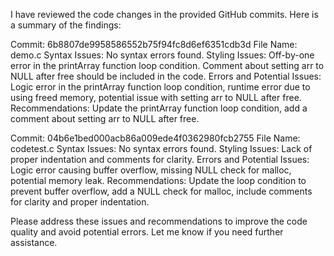 I have reviewed the code changes in the provided GitHub commits. Here is a summary of the findings:

Commit: 6b8807de9958586552b75f94fc8d6ef6351cdb3d
File Name: demo.c
Syntax Issues: No syntax errors found.
Styling Issues: Off-by-one error in the printArray function loop condition. Comment about setting arr to NULL after free should be included in the code.
Errors and Potential Issues: Logic error in the printArray function loop condition, runtime error due to using freed memory, potential issue with setting arr to NULL after free.
Recommendations: Update the printArray function loop condition, add a comment about setting arr to NULL after free.

Commit: 04b6e1bed000acb86a009ede4f0362980fcb2755
File Name: codetest.c
Syntax Issues: No syntax errors found.
Styling Issues: Lack of proper indentation and comments for clarity.
Errors and Potential Issues: Logic error causing buffer overflow, missing NULL check for malloc, potential memory leak.
Recommendations: Update the loop condition to prevent buffer overflow, add a NULL check for malloc, include comments for clarity and proper indentation.

Please address these issues and recommendations to improve the code quality and avoid potential errors. Let me know if you need further assistance.